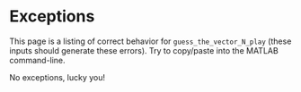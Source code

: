 
# Exceptions

This page is a listing of correct behavior for `guess_the_vector_N_play` (these inputs should generate these errors). Try to copy/paste into the MATLAB command-line.


No exceptions, lucky you!


